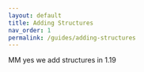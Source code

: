 ```yaml
---
layout: default
title: Adding Structures
nav_order: 1
permalink: /guides/adding-structures
---
```


MM yes we add structures in 1.19